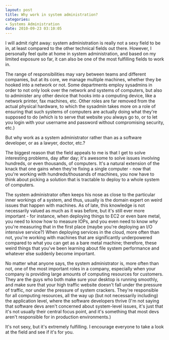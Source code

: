```yaml
---
layout: post
title: Why work in system administration?
categories:
- Systems Administration
date: 2010-09-23 03:10:05
---
```


I will admit right away: system administration is really not a sexy field
to be in, at least compared to the other technical fields out there.
However, I personally feel quite at home in system administration, and based
on my limited exposure so far, it can also be one of the most fulfilling fields
to work in.

The range of responsibilities may vary between teams and different companies,
but at its core, we manage multiple machines, whether they be hooked into a
network or not. Some departments employ sysadmins in order to not only look
over the network and systems of computers, but also to administer any other
device that hooks into a computing device, like a network printer, fax
machines, etc.  Other roles are far removed from the actual physical hardware,
to which the sysadmin takes more on a role of ensuring that such systems
of computers are actually doing what they're supposed to do (which is to
serve that website you always go to, or to let you login with your username
and password without compromising security, etc.)

But why work as a system administrator rather than as a software developer,
or as a lawyer, doctor, etc.?

The biggest reason that the field appeals to me is that I get to solve
interesting problems, day after day; it's awesome to solve issues involving
hundreds, or even thousands, of computers. It's a natural extension of the
knack that one gains when they're fixing a single computer - now
that you're working with hundreds/thousands of machines, you now have to think
about picking a solution that is tractable to deploy to a whole system of
computers.

The system administrator often keeps his nose as close to the particular inner
workings of a system, and thus, usually is the domain expert on weird issues
that happen with machines.  As of late, this knowledge is not necessarily
valued as much as it was before, but it's still ever more important - for
instance, when deploying things to EC2 or even bare metal, you need to know
how to measure IOPs, and you even need to know *why* you're measuring that in
the first place (maybe you're deploying an I/O intensive service?)  When
deploying services in the cloud, more often than not, you're working with
machines that are significantly underpowered compared to what you can get
as a bare metal machine; therefore, these weird things that you've been
learning about file system performance and whatever else suddenly become
important.

No matter what anyone says, the system administrator is, more often than
not, one of the most important roles in a company, especially when your company
is providing large amounts of computing resources for customers.  They are
the guys who both make sure your desktop is running smoothly, and make sure
that your high traffic website doesn't fall under the pressure of traffic,
nor under the pressure of system crackers.  They're responsible for all
computing resources, all the way up (but not necessarily including) the
application level, where the software developers thrive (I'm not saying that
software devs aren't concerned about system-level issues, it's just that it's
not usually their central focus point, and it's something that most devs
aren't responsible for in production environments.)

It's not sexy, but it's extremely fulfilling. I encourage everyone to take
a look at the field and see if it's for you.
